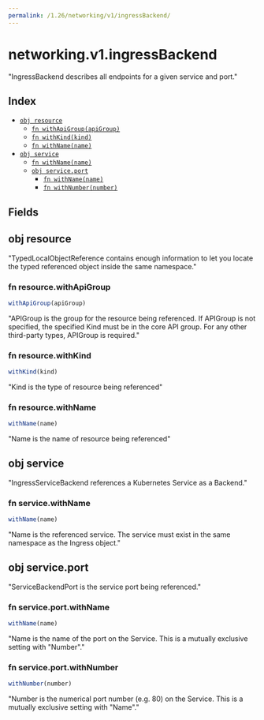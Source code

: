 ```yaml
---
permalink: /1.26/networking/v1/ingressBackend/
---
```


# networking.v1.ingressBackend

"IngressBackend describes all endpoints for a given service and port."

## Index

* [`obj resource`](#obj-resource)
  * [`fn withApiGroup(apiGroup)`](#fn-resourcewithapigroup)
  * [`fn withKind(kind)`](#fn-resourcewithkind)
  * [`fn withName(name)`](#fn-resourcewithname)
* [`obj service`](#obj-service)
  * [`fn withName(name)`](#fn-servicewithname)
  * [`obj service.port`](#obj-serviceport)
    * [`fn withName(name)`](#fn-serviceportwithname)
    * [`fn withNumber(number)`](#fn-serviceportwithnumber)

## Fields

## obj resource

"TypedLocalObjectReference contains enough information to let you locate the typed referenced object inside the same namespace."

### fn resource.withApiGroup

```ts
withApiGroup(apiGroup)
```

"APIGroup is the group for the resource being referenced. If APIGroup is not specified, the specified Kind must be in the core API group. For any other third-party types, APIGroup is required."

### fn resource.withKind

```ts
withKind(kind)
```

"Kind is the type of resource being referenced"

### fn resource.withName

```ts
withName(name)
```

"Name is the name of resource being referenced"

## obj service

"IngressServiceBackend references a Kubernetes Service as a Backend."

### fn service.withName

```ts
withName(name)
```

"Name is the referenced service. The service must exist in the same namespace as the Ingress object."

## obj service.port

"ServiceBackendPort is the service port being referenced."

### fn service.port.withName

```ts
withName(name)
```

"Name is the name of the port on the Service. This is a mutually exclusive setting with \"Number\"."

### fn service.port.withNumber

```ts
withNumber(number)
```

"Number is the numerical port number (e.g. 80) on the Service. This is a mutually exclusive setting with \"Name\"."